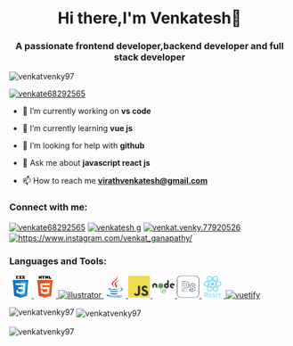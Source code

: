 <h1 align="center">Hi there,I'm Venkatesh👋</h1>
<h3 align="center">A passionate frontend developer,backend developer and full stack developer</h3>

<p align="left"> <img src="https://komarev.com/ghpvc/?username=venkatvenky97&label=Profile%20views&color=000000&style=flat-square" alt="venkatvenky97" /> </p>

<p align="left"> <a href="https://twitter.com/venkate68292565" target="blank"><img src="https://img.shields.io/twitter/follow/venkate68292565?logo=twitter&style=for-the-badge" alt="venkate68292565" /></a> </p>

- 🔭 I’m currently working on **vs code**

- 🌱 I’m currently learning **vue js**

- 🤝 I’m looking for help with **github**

- 💬 Ask me about **javascript react js**

- 📫 How to reach me **virathvenkatesh@gmail.com**

<h3 align="left">Connect with me:</h3>
<p align="left">
<a href="https://twitter.com/venkate68292565" target="blank"><img align="center" src="https://raw.githubusercontent.com/venkate68292565/github-profile-readme-generator/neutral-icons/src/images/icons/Social/twitter.svg" alt="venkate68292565" height="30" width="40" /></a>
<a href="https://linkedin.com/in/venkatesh g" target="blank"><img align="center" src="https://raw.githubusercontent.com/venkatesh g/github-profile-readme-generator/neutral-icons/src/images/icons/Social/linked-in-alt.svg" alt="venkatesh g" height="30" width="40" /></a>
<a href="https://fb.com/venkat.venky.77920526" target="blank"><img align="center" src="https://raw.githubusercontent.com/venkat.venky.77920526/github-profile-readme-generator/neutral-icons/src/images/icons/Social/facebook.svg" alt="venkat.venky.77920526" height="30" width="40" /></a>
<a href="https://instagram.com/https://www.instagram.com/venkat_ganapathy/" target="blank"><img align="center" src="https://raw.githubusercontent.com/venkat_ganapathy/github-profile-readme-generator/neutral-icons/src/images/icons/Social/instagram.svg" alt="https://www.instagram.com/venkat_ganapathy/" height="30" width="40" /></a>
</p>

<h3 align="left">Languages and Tools:</h3>
<p align="left"> <a href="https://www.w3schools.com/css/" target="_blank"> <img src="https://raw.githubusercontent.com/devicons/devicon/master/icons/css3/css3-original-wordmark.svg" alt="css3" width="40" height="40"/> </a> <a href="https://www.w3.org/html/" target="_blank"> <img src="https://raw.githubusercontent.com/devicons/devicon/master/icons/html5/html5-original-wordmark.svg" alt="html5" width="40" height="40"/> </a> <a href="https://www.adobe.com/in/products/illustrator.html" target="_blank"> <img src="https://www.vectorlogo.zone/logos/adobe_illustrator/adobe_illustrator-icon.svg" alt="illustrator" width="40" height="40"/> </a> <a href="https://www.java.com" target="_blank"> <img src="https://raw.githubusercontent.com/devicons/devicon/master/icons/java/java-original.svg" alt="java" width="40" height="40"/> </a> <a href="https://developer.mozilla.org/en-US/docs/Web/JavaScript" target="_blank"> <img src="https://raw.githubusercontent.com/devicons/devicon/master/icons/javascript/javascript-original.svg" alt="javascript" width="40" height="40"/> </a> <a href="https://nodejs.org" target="_blank"> <img src="https://raw.githubusercontent.com/devicons/devicon/master/icons/nodejs/nodejs-original-wordmark.svg" alt="nodejs" width="40" height="40"/> </a> <a href="https://www.photoshop.com/en" target="_blank"> <img src="https://raw.githubusercontent.com/devicons/devicon/master/icons/photoshop/photoshop-line.svg" alt="photoshop" width="40" height="40"/> </a> <a href="https://reactjs.org/" target="_blank"> <img src="https://raw.githubusercontent.com/devicons/devicon/master/icons/react/react-original-wordmark.svg" alt="react" width="40" height="40"/> </a> <a href="https://vuetifyjs.com/en/" target="_blank"> <img src="https://bestofjs.org/logos/vuetify.svg" alt="vuetify" width="40" height="40"/> </a> </p>

<p><img align="left" src="https://github-readme-stats.vercel.app/api/top-langs?username=venkatvenky97&show_icons=true&theme=radical&title_color=c0c0c0&cache_seconds=1800&locale=en&layout=compact" alt="venkatvenky97" /></p>

<p>&nbsp;<img align="center" src="https://github-readme-stats.vercel.app/api?username=venkatvenky97&show_icons=true&theme=dark&locale=en" alt="venkatvenky97" /></p>

<p><img align="center" src="https://github-readme-streak-stats.herokuapp.com/?user=venkatvenky97&theme=highcontrast" alt="venkatvenky97" /></p>

